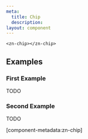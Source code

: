 ```yaml
---
meta:
  title: Chip
  description:
layout: component
---
```


```html:preview
<zn-chip></zn-chip>
```

## Examples

### First Example

TODO

### Second Example

TODO

[component-metadata:zn-chip]
